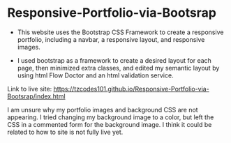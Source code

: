 # Responsive-Portfolio-via-Bootsrap
* This website uses the Bootstrap CSS Framework to create a responsive portfolio, including a navbar, a responsive layout, and responsive images.

* I used bootstrap as a framework to create a desired layout for each page, then minimized extra classes, and edited my semantic layout by using html Flow Doctor and an html validation service. 

Link to live site: https://tzcodes101.github.io/Responsive-Portfolio-via-Bootsrap/index.html

I am unsure why my portfolio images and background CSS are not appearing. I tried changing my background image to a color, but left the CSS in a commented form for the background image. I think it could be related to how to site is not fully live yet. 

